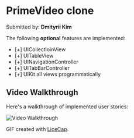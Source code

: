 # PrimeVideo clone

Submitted by: **Dmityrii Kim**

The following **optional** features are implemented:

* [+] UICollectioinView
* [+] UITableView
* [+] UINavigationController
* [+] UITabBarController
* [+] UIKit all views programmatically

## Video Walkthrough

Here's a walkthrough of implemented user stories:

<img src='https://github.com/MityaKimchanskii/PrimeVideo/blob/main/PrimeVideo.gif' title='Video Walkthrough' width='' alt='Video Walkthrough' />

GIF created with [LiceCap](http://www.cockos.com/licecap/).

    


